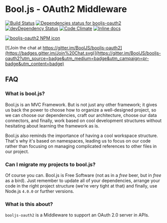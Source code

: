 # Bool.js - OAuth2 Middleware

[![Build Status](https://travis-ci.org/BoolJS/booljs-oauth2.svg?branch=master)](https://travis-ci.org/BoolJS/booljs-oauth2) [![Dependencies status for booljs-oauth2](https://david-dm.org/booljs/booljs-oauth2.svg)](https://david-dm.org/booljs/booljs-oauth2) [![devDependency Status](https://david-dm.org/booljs/booljs-oauth2/dev-status.svg)](https://david-dm.org/booljs/booljs-oauth2#info=devDependencies) [![Code Climate](https://codeclimate.com/github/BoolJS/booljs-oauth2/badges/gpa.svg)](https://codeclimate.com/github/BoolJS/booljs-oauth2) [![Inline docs](http://inch-ci.org/github/booljs/booljs-oauth2.svg?branch=master)](http://inch-ci.org/github/booljs/booljs-oauth2)

[![booljs-oauth2 NPM icon](https://nodei.co/npm/@booljs/oauth2.png)](https://npmjs.com/package/@booljs/oauth2)

[![Join the chat at https://gitter.im/BoolJS/booljs-oauth2](https://badges.gitter.im/Join%20Chat.svg)](https://gitter.im/BoolJS/booljs-oauth2?utm_source=badge&utm_medium=badge&utm_campaign=pr-badge&utm_content=badge)

## FAQ

### What is bool.js?
Bool.js is an MVC Framework. But is not just any other framework; it gives us back the power to choose how to organize a well-designed project, so we can choose our dependencies, craft our architecture, choose our data connectors, and finally, work based on cool development structures without hesitating about learning the framework as is.

Bool.js also reminds the importance of having a cool workspace structure. That's why it's based on namespaces, leading us to focus on our code rather than focusing on managing complicated references to other files in our project.

### Can I migrate my projects to bool.js?
Of course you can. Bool.js is Free Software (not as in a *free* beer, but in *free* as a bird). Just remember to update all of your dependencies, arrange your code in the right project structure (we're very tight at that) and finally, use Node.js `4.0.0` or further versions.

### What is this about?
`booljs-oauth2` is a Middleware to support an OAuth 2.0 server in APIs.
